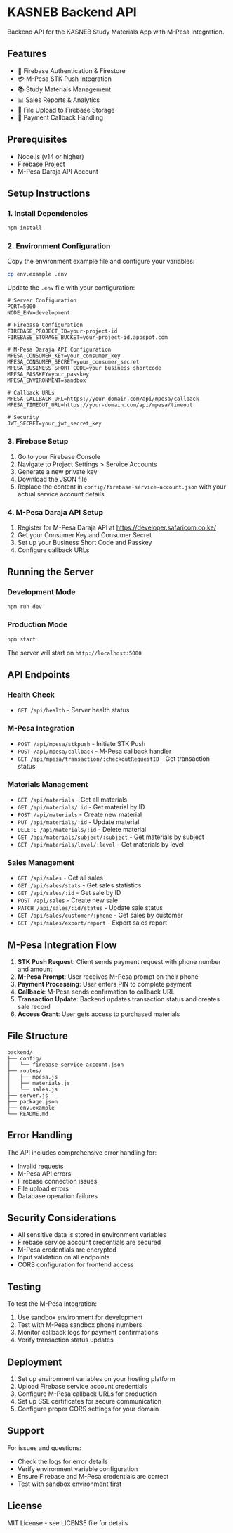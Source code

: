 # KASNEB Backend API

Backend API for the KASNEB Study Materials App with M-Pesa integration.

## Features

- 🔐 Firebase Authentication & Firestore
- 💳 M-Pesa STK Push Integration
- 📚 Study Materials Management
- 📊 Sales Reports & Analytics
- 📁 File Upload to Firebase Storage
- 🔄 Payment Callback Handling

## Prerequisites

- Node.js (v14 or higher)
- Firebase Project
- M-Pesa Daraja API Account

## Setup Instructions

### 1. Install Dependencies

```bash
npm install
```

### 2. Environment Configuration

Copy the environment example file and configure your variables:

```bash
cp env.example .env
```

Update the `.env` file with your configuration:

```env
# Server Configuration
PORT=5000
NODE_ENV=development

# Firebase Configuration
FIREBASE_PROJECT_ID=your-project-id
FIREBASE_STORAGE_BUCKET=your-project-id.appspot.com

# M-Pesa Daraja API Configuration
MPESA_CONSUMER_KEY=your_consumer_key
MPESA_CONSUMER_SECRET=your_consumer_secret
MPESA_BUSINESS_SHORT_CODE=your_business_shortcode
MPESA_PASSKEY=your_passkey
MPESA_ENVIRONMENT=sandbox

# Callback URLs
MPESA_CALLBACK_URL=https://your-domain.com/api/mpesa/callback
MPESA_TIMEOUT_URL=https://your-domain.com/api/mpesa/timeout

# Security
JWT_SECRET=your_jwt_secret_key
```

### 3. Firebase Setup

1. Go to your Firebase Console
2. Navigate to Project Settings > Service Accounts
3. Generate a new private key
4. Download the JSON file
5. Replace the content in `config/firebase-service-account.json` with your actual service account details

### 4. M-Pesa Daraja API Setup

1. Register for M-Pesa Daraja API at https://developer.safaricom.co.ke/
2. Get your Consumer Key and Consumer Secret
3. Set up your Business Short Code and Passkey
4. Configure callback URLs

## Running the Server

### Development Mode

```bash
npm run dev
```

### Production Mode

```bash
npm start
```

The server will start on `http://localhost:5000`

## API Endpoints

### Health Check
- `GET /api/health` - Server health status

### M-Pesa Integration
- `POST /api/mpesa/stkpush` - Initiate STK Push
- `POST /api/mpesa/callback` - M-Pesa callback handler
- `GET /api/mpesa/transaction/:checkoutRequestID` - Get transaction status

### Materials Management
- `GET /api/materials` - Get all materials
- `GET /api/materials/:id` - Get material by ID
- `POST /api/materials` - Create new material
- `PUT /api/materials/:id` - Update material
- `DELETE /api/materials/:id` - Delete material
- `GET /api/materials/subject/:subject` - Get materials by subject
- `GET /api/materials/level/:level` - Get materials by level

### Sales Management
- `GET /api/sales` - Get all sales
- `GET /api/sales/stats` - Get sales statistics
- `GET /api/sales/:id` - Get sale by ID
- `POST /api/sales` - Create new sale
- `PATCH /api/sales/:id/status` - Update sale status
- `GET /api/sales/customer/:phone` - Get sales by customer
- `GET /api/sales/export/report` - Export sales report

## M-Pesa Integration Flow

1. **STK Push Request**: Client sends payment request with phone number and amount
2. **M-Pesa Prompt**: User receives M-Pesa prompt on their phone
3. **Payment Processing**: User enters PIN to complete payment
4. **Callback**: M-Pesa sends confirmation to callback URL
5. **Transaction Update**: Backend updates transaction status and creates sale record
6. **Access Grant**: User gets access to purchased materials

## File Structure

```
backend/
├── config/
│   └── firebase-service-account.json
├── routes/
│   ├── mpesa.js
│   ├── materials.js
│   └── sales.js
├── server.js
├── package.json
├── env.example
└── README.md
```

## Error Handling

The API includes comprehensive error handling for:
- Invalid requests
- M-Pesa API errors
- Firebase connection issues
- File upload errors
- Database operation failures

## Security Considerations

- All sensitive data is stored in environment variables
- Firebase service account credentials are secured
- M-Pesa credentials are encrypted
- Input validation on all endpoints
- CORS configuration for frontend access

## Testing

To test the M-Pesa integration:

1. Use sandbox environment for development
2. Test with M-Pesa sandbox phone numbers
3. Monitor callback logs for payment confirmations
4. Verify transaction status updates

## Deployment

1. Set up environment variables on your hosting platform
2. Upload Firebase service account credentials
3. Configure M-Pesa callback URLs for production
4. Set up SSL certificates for secure communication
5. Configure proper CORS settings for your domain

## Support

For issues and questions:
- Check the logs for error details
- Verify environment variable configuration
- Ensure Firebase and M-Pesa credentials are correct
- Test with sandbox environment first

## License

MIT License - see LICENSE file for details 
